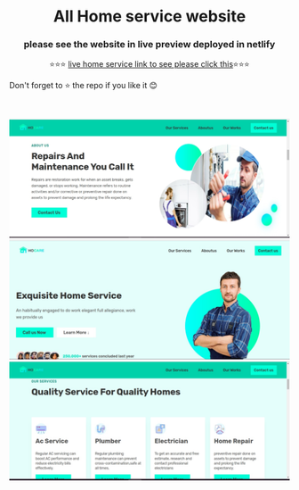 
<div align="center">
  <h1>All Home service website</h1>
  <h3>please see the website in live preview deployed in netlify</h3>
⭐⭐⭐ <a href="https://servicecares.netlify.app/">live home service link to see please click this</a>⭐⭐⭐
</div>
<div>
  <p>Don't forget to ⭐ the repo if you like it 😊</p>
 </div>
<br/>


![project img](https://github.com/ManiMaran001/AllServiceHocare/blob/main/Screeshot/homepage.jpg?raw=true)
![stack Overflow](https://github.com/ManiMaran001/AllServiceHocare/blob/main/Screeshot/mainhome.jpg?raw=true)
![stack Overflow](https://github.com/ManiMaran001/AllServiceHocare/blob/main/Screeshot/service.jpg?raw=true)
